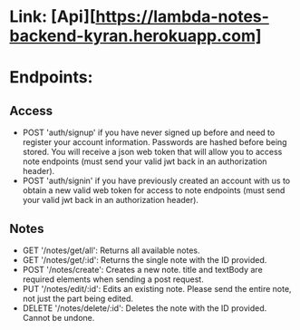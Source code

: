 # Link: [Api][https://lambda-notes-backend-kyran.herokuapp.com]
# Endpoints:

## Access
- POST 'auth/signup' if you have never signed up before and need to register your account information. Passwords are hashed before being stored. You will receive a json web token that will allow you to access note endpoints (must send your valid jwt back in an authorization header).
- POST 'auth/signin' if you have previously created an account with us to obtain a new valid web token for access to note endpoints (must send your valid jwt back in an authorization header).

## Notes
- GET '/notes/get/all': Returns all available notes.
- GET '/notes/get/:id': Returns the single note with the ID provided.
- POST '/notes/create': Creates a new note. title and textBody are required elements when sending a post request.
- PUT '/notes/edit/:id': Edits an existing note. Please send the entire note, not just the part being edited.
- DELETE '/notes/delete/:id': Deletes the note with the ID provided. Cannot be undone.
